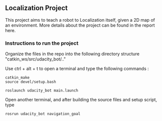 ## Localization Project

This project aims to teach a robot to Localization itself, given a 2D map of an environment. More details about the project can be found in the report here.

### Instructions to run the project

Organize the files in the repo into the following directory structure "catkin_ws/src/udacity_bot/.."

Use ctrl + alt + t to open a terminal and type the following commands :
```
catkin_make
source devel/setup.bash

roslaunch udacity_bot main.launch
```
Open another terminal, and after building the source files and setup script, type
```
rosrun udacity_bot navigation_goal 
```
